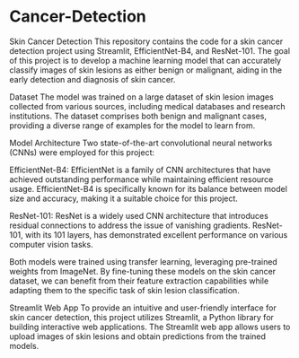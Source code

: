 # Cancer-Detection
Skin Cancer Detection
This repository contains the code for a skin cancer detection project using Streamlit, EfficientNet-B4, and ResNet-101. The goal of this project is to develop a machine learning model that can accurately classify images of skin lesions as either benign or malignant, aiding in the early detection and diagnosis of skin cancer.

Dataset
The model was trained on a large dataset of skin lesion images collected from various sources, including medical databases and research institutions. The dataset comprises both benign and malignant cases, providing a diverse range of examples for the model to learn from.

Model Architecture
Two state-of-the-art convolutional neural networks (CNNs) were employed for this project:

EfficientNet-B4: EfficientNet is a family of CNN architectures that have achieved outstanding performance while maintaining efficient resource usage. EfficientNet-B4 is specifically known for its balance between model size and accuracy, making it a suitable choice for this project.

ResNet-101: ResNet is a widely used CNN architecture that introduces residual connections to address the issue of vanishing gradients. ResNet-101, with its 101 layers, has demonstrated excellent performance on various computer vision tasks.

Both models were trained using transfer learning, leveraging pre-trained weights from ImageNet. By fine-tuning these models on the skin cancer dataset, we can benefit from their feature extraction capabilities while adapting them to the specific task of skin lesion classification.

Streamlit Web App
To provide an intuitive and user-friendly interface for skin cancer detection, this project utilizes Streamlit, a Python library for building interactive web applications. The Streamlit web app allows users to upload images of skin lesions and obtain predictions from the trained models.
